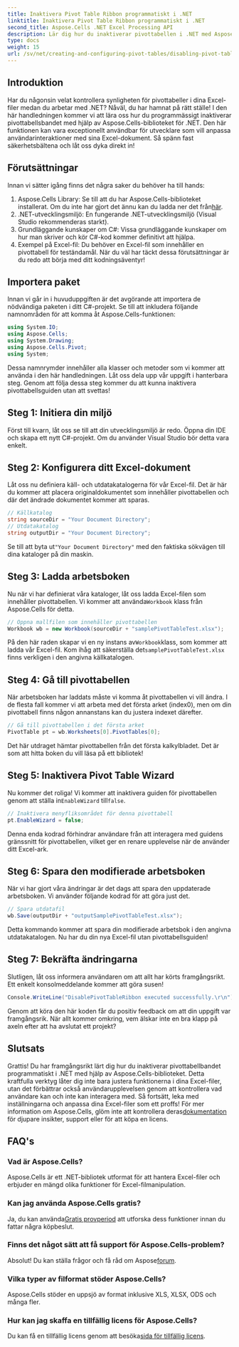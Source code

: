 ```yaml
---
title: Inaktivera Pivot Table Ribbon programmatiskt i .NET
linktitle: Inaktivera Pivot Table Ribbon programmatiskt i .NET
second_title: Aspose.Cells .NET Excel Processing API
description: Lär dig hur du inaktiverar pivottabellen i .NET med Aspose.Cells. Denna steg-för-steg-guide gör det enkelt att anpassa dina Excel-interaktioner.
type: docs
weight: 15
url: /sv/net/creating-and-configuring-pivot-tables/disabling-pivot-table-ribbon/
---
```

## Introduktion
Har du någonsin velat kontrollera synligheten för pivottabeller i dina Excel-filer medan du arbetar med .NET? Nåväl, du har hamnat på rätt ställe! I den här handledningen kommer vi att lära oss hur du programmässigt inaktiverar pivottabellsbandet med hjälp av Aspose.Cells-biblioteket för .NET. Den här funktionen kan vara exceptionellt användbar för utvecklare som vill anpassa användarinteraktioner med sina Excel-dokument. Så spänn fast säkerhetsbältena och låt oss dyka direkt in!
## Förutsättningar
Innan vi sätter igång finns det några saker du behöver ha till hands:
1. Aspose.Cells Library: Se till att du har Aspose.Cells-biblioteket installerat. Om du inte har gjort det ännu kan du ladda ner det från[här](https://releases.aspose.com/cells/net/).
2. .NET-utvecklingsmiljö: En fungerande .NET-utvecklingsmiljö (Visual Studio rekommenderas starkt).
3. Grundläggande kunskaper om C#: Vissa grundläggande kunskaper om hur man skriver och kör C#-kod kommer definitivt att hjälpa.
4. Exempel på Excel-fil: Du behöver en Excel-fil som innehåller en pivottabell för teständamål.
När du väl har täckt dessa förutsättningar är du redo att börja med ditt kodningsäventyr!
## Importera paket
Innan vi går in i huvuduppgiften är det avgörande att importera de nödvändiga paketen i ditt C#-projekt. Se till att inkludera följande namnområden för att komma åt Aspose.Cells-funktionen:
```csharp
using System.IO;
using Aspose.Cells;
using System.Drawing;
using Aspose.Cells.Pivot;
using System;
```
Dessa namnrymder innehåller alla klasser och metoder som vi kommer att använda i den här handledningen.
Låt oss dela upp vår uppgift i hanterbara steg. Genom att följa dessa steg kommer du att kunna inaktivera pivottabellsguiden utan att svettas!
## Steg 1: Initiera din miljö
Först till kvarn, låt oss se till att din utvecklingsmiljö är redo. Öppna din IDE och skapa ett nytt C#-projekt. Om du använder Visual Studio bör detta vara enkelt.
## Steg 2: Konfigurera ditt Excel-dokument
Låt oss nu definiera käll- och utdatakatalogerna för vår Excel-fil. Det är här du kommer att placera originaldokumentet som innehåller pivottabellen och där det ändrade dokumentet kommer att sparas.
```csharp
// Källkatalog
string sourceDir = "Your Document Directory";
// Utdatakatalog
string outputDir = "Your Document Directory";
```
 Se till att byta ut`"Your Document Directory"` med den faktiska sökvägen till dina kataloger på din maskin.
## Steg 3: Ladda arbetsboken
 Nu när vi har definierat våra kataloger, låt oss ladda Excel-filen som innehåller pivottabellen. Vi kommer att använda`Workbook` klass från Aspose.Cells för detta.
```csharp
// Öppna mallfilen som innehåller pivottabellen
Workbook wb = new Workbook(sourceDir + "samplePivotTableTest.xlsx");
```
 På den här raden skapar vi en ny instans av`Workbook`klass, som kommer att ladda vår Excel-fil. Kom ihåg att säkerställa det`samplePivotTableTest.xlsx` finns verkligen i den angivna källkatalogen.
## Steg 4: Gå till pivottabellen
När arbetsboken har laddats måste vi komma åt pivottabellen vi vill ändra. I de flesta fall kommer vi att arbeta med det första arket (index0), men om din pivottabell finns någon annanstans kan du justera indexet därefter.
```csharp
// Gå till pivottabellen i det första arket
PivotTable pt = wb.Worksheets[0].PivotTables[0];
```
Det här utdraget hämtar pivottabellen från det första kalkylbladet. Det är som att hitta boken du vill läsa på ett bibliotek!
## Steg 5: Inaktivera Pivot Table Wizard
 Nu kommer det roliga! Vi kommer att inaktivera guiden för pivottabellen genom att ställa in`EnableWizard` till`false`.
```csharp
// Inaktivera menyfliksområdet för denna pivottabell
pt.EnableWizard = false;
```
Denna enda kodrad förhindrar användare från att interagera med guidens gränssnitt för pivottabellen, vilket ger en renare upplevelse när de använder ditt Excel-ark.
## Steg 6: Spara den modifierade arbetsboken
När vi har gjort våra ändringar är det dags att spara den uppdaterade arbetsboken. Vi använder följande kodrad för att göra just det.
```csharp
// Spara utdatafil
wb.Save(outputDir + "outputSamplePivotTableTest.xlsx");
```
Detta kommando kommer att spara din modifierade arbetsbok i den angivna utdatakatalogen. Nu har du din nya Excel-fil utan pivottabellsguiden!
## Steg 7: Bekräfta ändringarna
Slutligen, låt oss informera användaren om att allt har körts framgångsrikt. Ett enkelt konsolmeddelande kommer att göra susen!
```csharp
Console.WriteLine("DisablePivotTableRibbon executed successfully.\r\n");
```
Genom att köra den här koden får du positiv feedback om att din uppgift var framgångsrik. När allt kommer omkring, vem älskar inte en bra klapp på axeln efter att ha avslutat ett projekt?
## Slutsats
Grattis! Du har framgångsrikt lärt dig hur du inaktiverar pivottabellbandet programmatiskt i .NET med hjälp av Aspose.Cells-biblioteket. Detta kraftfulla verktyg låter dig inte bara justera funktionerna i dina Excel-filer, utan det förbättrar också användarupplevelsen genom att kontrollera vad användare kan och inte kan interagera med. Så fortsätt, leka med inställningarna och anpassa dina Excel-filer som ett proffs! För mer information om Aspose.Cells, glöm inte att kontrollera deras[dokumentation](https://reference.aspose.com/cells/net/) för djupare insikter, support eller för att köpa en licens.
## FAQ's
### Vad är Aspose.Cells?
Aspose.Cells är ett .NET-bibliotek utformat för att hantera Excel-filer och erbjuder en mängd olika funktioner för Excel-filmanipulation.
### Kan jag använda Aspose.Cells gratis?
 Ja, du kan använda[Gratis provperiod](https://releases.aspose.com/) att utforska dess funktioner innan du fattar några köpbeslut.
### Finns det något sätt att få support för Aspose.Cells-problem?
 Absolut! Du kan ställa frågor och få råd om Aspose[forum](https://forum.aspose.com/c/cells/9).
### Vilka typer av filformat stöder Aspose.Cells?
Aspose.Cells stöder en uppsjö av format inklusive XLS, XLSX, ODS och många fler.
### Hur kan jag skaffa en tillfällig licens för Aspose.Cells?
 Du kan få en tillfällig licens genom att besöka[sida för tillfällig licens](https://purchase.aspose.com/temporary-license/).